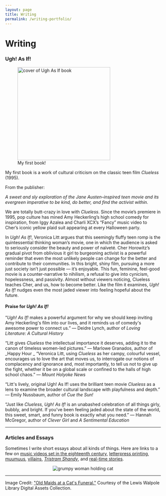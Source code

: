 ```yaml
---
layout: page
title: Writing
permalink: /writing-portfolio/
---
```


# Writing

### Ugh! As If!

<figure>
<img src="../assets/img/UghAsIf.jpg" alt="cover of Ugh As If book" height="300"/>
<figcaption>My first book!</figcaption>
</figure>

My first book is a work of cultural criticism on the classic teen film _Clueless_ (1995). 

From the publisher:

_A sweet and sly exploration of the Jane Austen–inspired teen movie and its evergreen imperative to be kind, do better, and find the activist within._

We are totally butt-crazy in love with _Clueless_. Since the movie’s premiere in 1995, pop culture has mined Amy Heckerling’s high school comedy for inspiration, from Iggy Azalea and Charli XCX’s “Fancy” music video to Cher’s iconic yellow plaid suit appearing at every Halloween party.

In _Ugh! As If!_, Veronica Litt argues that this seemingly fluffy teen romp is the quintessential thinking woman’s movie, one in which the audience is asked to seriously consider the beauty and power of naïveté. Cher Horowitz’s gradual pivot from oblivious it girl to burgeoning activist is a powerful reminder that even the most unlikely people can change for the better and contribute to their communities. In this bright, shiny film, pursuing a more just society isn’t just possible — it’s enjoyable. This fun, feminine, feel-good movie is a counter-narrative to nihilism, a refusal to give into cynicism, hopelessness, and passivity. Almost without viewers noticing, Clueless teaches Cher, and us, how to become better. Like the film it examines, _Ugh! As If!_ nudges even the most jaded viewer into feeling hopeful about the future.

#### Praise for _Ugh! As If!_

“_Ugh! As If!_ makes a powerful argument for why we should keep inviting Amy Heckerling's film into our lives, and it reminds us of comedy's awesome power to connect us.” — Deidre Lynch, author of _Loving Literature: A Cultural History_

“Litt gives _Clueless_ the intellectual importance it deserves, adding it to the canon of timeless women-led pictures.” — Marlowe Granados, author of _Happy Hour
_
“Veronica Litt, using _Clueless_ as her campy, colourful vessel, encourages us to love the art that moves us, to interrogate our notions of complacency and ignorance and, most importantly, to tell us not to give up the fight, whether it be on a global scale or confined to the halls of high school chaos.” — _Mount Holyoke News_

“Litt's lively, original Ugh! As If! uses the brilliant teen movie _Clueless_ as a lens to examine the broader cultural landscape with playfulness and depth.” — Emily Nussbaum, author of _Cue the Sun!_

“Just like _Clueless, Ugh! As If!_ is an unabashed celebration of all things girly, bubbly, and bright. If you've been feeling jaded about the state of the world, this sweet, smart, and funny book is exactly what you need.” — Hannah McGregor, author of _Clever Girl_ and _A Sentimental Education_

------------------------------------------------------------------------------------------------------------------------------------------------------------------------------

### Articles and Essays

Sometimes I write short essays about all kinds of things. Here are links to a few on [music videos set in the eighteenth century](https://the-rambling.com/2021/09/17/issue12-litt/), [letterpress printing](https://geezmagazine.org/magazine/article/letterpress-for-what-ails-you), [muumuus](https://www.factinate.com/editorial/muumuus-editorial?headerimage=1), [villains](https://www.factinate.com/editorial/in-defense-of-villains?headerimage=1), [_Tristram Shandy_](https://www.historyexpose.com/things/tristram-shandy), and [real-time stories](https://www.factinate.com/editorial/real-time-movies?headerimage=1). 

<center><img src="../assets/img/Held_1.png" alt="grumpy woman holding cat"/></center>

------------------------------------------------------------------------------------------------------------------------------------------------------------------------------

Image Credit: ["Old Maids at a Cat's Funeral."](https://collections.library.yale.edu/catalog/10731109) Courtesy of the Lewis Walpole Library Digital Assets Collection.


